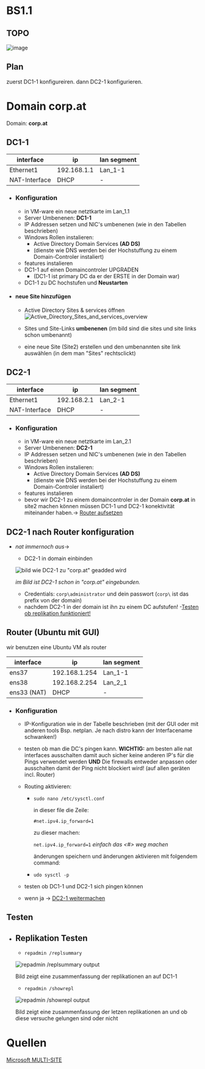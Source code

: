 # BS1.1

## TOPO
![image](./TOPO/BS1.1_TOPO.drawio.png)

## Plan
zuerst DC1-1 konfigureiren. dann DC2-1 konfigurieren. 


# Domain **corp.at**
Domain: **corp.at**


## DC1-1
| interface    | ip          | lan segment|
| ------------ | ----------- | ---------- |
| Ethernet1    | 192.168.1.1 | Lan_1-1    |
| NAT-Interface| DHCP        | - |

- ### Konfiguration
    - in VM-ware ein neue netztkarte im Lan_1.1
    - Server Umbenenen: **DC1-1**
    - IP Addressen setzen und NIC's umbenenen (wie in den Tabellen beschrieben)
    - Windows Rollen instalieren:
        - Active Directory Domain Services **(AD DS)**
        - (dienste wie DNS werden bei der Hochstuffung zu einem Domain-Controler instaliert)
    - features instalieren 
    - DC1-1 auf einen Domaincontroler UPGRADEN
        - (DC1-1 ist primary DC da er der ERSTE in der Domain war)
    - DC1-1 zu DC hochstufen und **Neustarten**
- #### neue Site hinzufügen
    - Active Directory Sites & services öffnen
    ![Active_Directory_Sites_and_services_overview](./IMAGES/Active_Directory_Sites_and_services_overview.png)

    - Sites und Site-Links **umbenenen** (im bild sind die sites und site links schon umbenannt)
    - eine neue Site (Site2) erstellen und den umbenannten site link auswählen (in dem man "Sites" rechtsclickt)

    
    


    



## DC2-1
| interface | ip          |lan segment|
| --------- | ----------- |-----------|
| Ethernet1 | 192.168.2.1 | Lan_2-1|
|NAT-Interface|DHCP|-|

- ### Konfiguration
    - in VM-ware ein neue netztkarte im Lan_2.1
    - Server Umbenenen: **DC2-1**
    - IP Addressen setzen und NIC's umbenenen (wie in den Tabellen beschrieben)
    - Windows Rollen instalieren:
        - Active Directory Domain Services **(AD DS)**
        - (dienste wie DNS werden bei der Hochstuffung zu einem Domain-Controler instaliert)
    - features instalieren 
    - bevor wir DC2-1 zu einem domaincontroler in der Domain **corp.at** in site2 machen können müssen DC1-1 und DC2-1 konektivität miteinander haben.->
    [Router aufsetzen](#router-ubuntu-mit-gui)
## DC2-1 nach Router konfiguration
- *nat immernoch aus*->
    - DC2-1 in domain einbinden
  
    ![bild wie DC2-1 zu "corp.at" geadded wird](./IMAGES/add_DC2-1_to_domain.png)
    
    *im Bild ist DC2-1 schon in "corp.at" eingebunden.*

    - Credentials: ```corp\administrator``` und dein passwort (```corp\``` ist das prefix von der domain)
    - nachdem DC2-1 in der domain ist ihn zu einem DC aufstufen!
    -[Testen ob replikation funktioniert!](#testen)

    



## Router (Ubuntu mit GUI)
wir benutzen eine Ubuntu VM als router 

| interface | ip          |lan segment|
| ---------  | ------------- |-----------|
| ens37      | 192.168.1.254 | Lan_1-1|
| ens38      | 192.168.2.254 | Lan_2_1|
| ens33 (NAT)| DHCP |-|

- ### Konfiguration
    - IP-Konfiguration wie in der Tabelle beschrieben (mit der GUI oder mit anderen tools Bsp. netplan. Je nach distro kann der Interfacename schwanken!)
    - testen ob man die DC's pingen kann. **WICHTIG:** am besten alle nat interfaces ausschalten damit auch sicher keine anderen IP's für die Pings verwendet werden **UND** Die firewalls entweder anpassen oder ausschalten damit der Ping nicht blockiert wird! (auf allen geräten incl. Router)
    - Routing aktivieren:
        - ```sudo nano /etc/sysctl.conf```
        
            in dieser file die Zeile:

            ```#net.ipv4.ip_forward=1```

            zu dieser machen:

            ```net.ipv4.ip_forward=1``` *einfach das <#> weg machen*
            
            änderungen speichern und änderungen aktivieren mit folgendem command:
        - ```udo sysctl -p``` 
    
    - testen ob DC1-1 und DC2-1 sich pingen können
    - wenn ja -> [DC2-1 weitermachen](#dc2-1-nach-router-konfiguration)





## Testen
- ## Replikation Testen
    - ```repadmin /replsummary```
  
    ![repadmin /replsummary output](./IMAGES/repadmin_replsummary_output.png)

    Bild zeigt eine zusammenfassung der replikationen an auf DC1-1

    - ```repadmin /showrepl```

    ![repadmin /showrepl output](./IMAGES/repadmin_showrepl_output.png)

    Bild zeigt eine zusammenfassung der letzen replikationen an und ob diese versuche gelungen sind oder nicht


# Quellen
[Microsoft MULTI-SITE](https://learn.microsoft.com/en-us/windows-server/remote/remote-access/ras/multisite/configure/configure-a-multisite-deployment)











